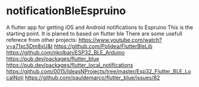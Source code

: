 # notificationBleEspruino
A flutter app for getting iOS and Android notifications to Espruino 
This is the starting point.
It is planed to based on flutter ble
There are some usefull referece from other projects:
https://www.youtube.com/watch?v=a71xc5Dm8xU&t
https://github.com/Polidea/FlutterBleLib
https://github.com/nkolban/ESP32_BLE_Arduino
https://pub.dev/packages/flutter_blue
https://pub.dev/packages/flutter_local_notifications
https://github.com/0015/IdeasNProjects/tree/master/Esp32_Flutter_BLE_LocalNoti
https://github.com/pauldemarco/flutter_blue/issues/82
